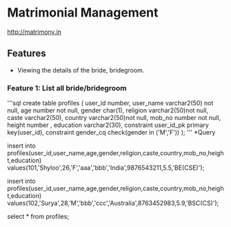 # Matrimonial Management

http://matrimony.in

## Features

* Viewing the details of the bride, bridegroom.

### Feature 1: List all bride/bridegroom 
'''sql
create table profiles
(
user_id number,
user_name varchar2(50) not null,
age number not null,
gender char(1),
religion varchar2(50)not null,
caste varchar2(50),
country varchar2(50)not null,
mob_no number not null,
height number ,
education varchar2(30),
constraint user_id_pk primary key(user_id),
constraint gender_cq check(gender in ('M','F'))
);
'''
*Query


insert into profiles(user_id,user_name,age,gender,religion,caste,country,mob_no,height,education)
values(101,'Shyloo',26,'F','aaa','bbb','India',9876543211,5.5,'BE(CSE)');


insert into profiles(user_id,user_name,age,gender,religion,caste,country,mob_no,height,education)
values(102,'Surya',28,'M','bbb','ccc','Australia',8763452983,5.9,'BSC(CS)');

select * from profiles;
